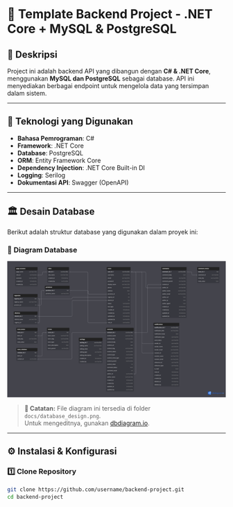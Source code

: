 # 🚀 Template Backend Project - .NET Core + MySQL & PostgreSQL

## 📖 Deskripsi
Project ini adalah backend API yang dibangun dengan **C# & .NET Core**, menggunakan **MySQL dan PostgreSQL** sebagai database. API ini menyediakan berbagai endpoint untuk mengelola data yang tersimpan dalam sistem.

---

## 📌 Teknologi yang Digunakan
- **Bahasa Pemrograman**: C#  
- **Framework**: .NET Core  
- **Database**: PostgreSQL  
- **ORM**: Entity Framework Core  
- **Dependency Injection**: .NET Core Built-in DI  
- **Logging**: Serilog  
- **Dokumentasi API**: Swagger (OpenAPI)  

---

## 🏛️ **Desain Database**
Berikut adalah struktur database yang digunakan dalam proyek ini:

### 🔹 **Diagram Database**
<img src="./DatabaseDesign.png" alt="Database Design" width="800px">

> **📌 Catatan:** File diagram ini tersedia di folder `docs/database_design.png`.  
> Untuk mengeditnya, gunakan [dbdiagram.io](https://dbdiagram.io/).

---

## ⚙️ **Instalasi & Konfigurasi**
### 1️⃣ **Clone Repository**
```sh
git clone https://github.com/username/backend-project.git
cd backend-project